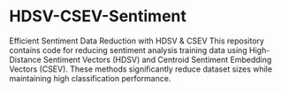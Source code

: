 # HDSV-CSEV-Sentiment
Efficient Sentiment Data Reduction with HDSV &amp; CSEV  This repository contains code for reducing sentiment analysis training data using High-Distance Sentiment Vectors (HDSV) and Centroid Sentiment Embedding Vectors (CSEV). These methods significantly reduce dataset sizes while maintaining high classification performance.
